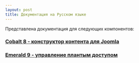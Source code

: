 ```yaml
---
layout: post
title: Документация на Русском языке
---
```


Представлена документация для следующих компонентов:

### [Cobalt 8 - конструктор контента для Joomla](/ru/cobalt/)
### [Emerald 9 - управление плантым доступом](/ru/emerald/)

